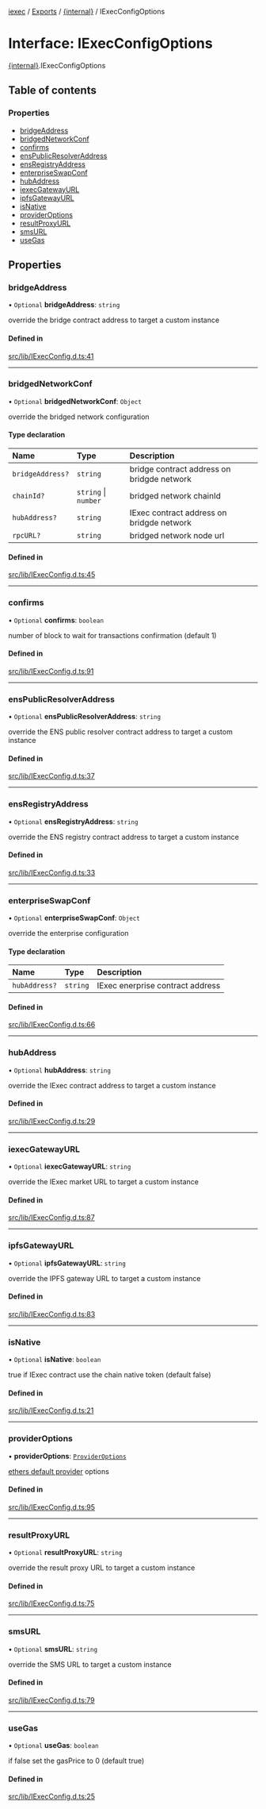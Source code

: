 [iexec](../README.md) / [Exports](../modules.md) / [{internal}](../modules/internal_.md) / IExecConfigOptions

# Interface: IExecConfigOptions

[{internal}](../modules/internal_.md).IExecConfigOptions

## Table of contents

### Properties

- [bridgeAddress](internal_.IExecConfigOptions.md#bridgeaddress)
- [bridgedNetworkConf](internal_.IExecConfigOptions.md#bridgednetworkconf)
- [confirms](internal_.IExecConfigOptions.md#confirms)
- [ensPublicResolverAddress](internal_.IExecConfigOptions.md#enspublicresolveraddress)
- [ensRegistryAddress](internal_.IExecConfigOptions.md#ensregistryaddress)
- [enterpriseSwapConf](internal_.IExecConfigOptions.md#enterpriseswapconf)
- [hubAddress](internal_.IExecConfigOptions.md#hubaddress)
- [iexecGatewayURL](internal_.IExecConfigOptions.md#iexecgatewayurl)
- [ipfsGatewayURL](internal_.IExecConfigOptions.md#ipfsgatewayurl)
- [isNative](internal_.IExecConfigOptions.md#isnative)
- [providerOptions](internal_.IExecConfigOptions.md#provideroptions)
- [resultProxyURL](internal_.IExecConfigOptions.md#resultproxyurl)
- [smsURL](internal_.IExecConfigOptions.md#smsurl)
- [useGas](internal_.IExecConfigOptions.md#usegas)

## Properties

### bridgeAddress

• `Optional` **bridgeAddress**: `string`

override the bridge contract address to target a custom instance

#### Defined in

[src/lib/IExecConfig.d.ts:41](https://github.com/iExecBlockchainComputing/iexec-sdk/blob/7feaf0f/src/lib/IExecConfig.d.ts#L41)

___

### bridgedNetworkConf

• `Optional` **bridgedNetworkConf**: `Object`

override the bridged network configuration

#### Type declaration

| Name | Type | Description |
| :------ | :------ | :------ |
| `bridgeAddress?` | `string` | bridge contract address on bridgde network |
| `chainId?` | `string` \| `number` | bridged network chainId |
| `hubAddress?` | `string` | IExec contract address on bridgde network |
| `rpcURL?` | `string` | bridged network node url |

#### Defined in

[src/lib/IExecConfig.d.ts:45](https://github.com/iExecBlockchainComputing/iexec-sdk/blob/7feaf0f/src/lib/IExecConfig.d.ts#L45)

___

### confirms

• `Optional` **confirms**: `boolean`

number of block to wait for transactions confirmation (default 1)

#### Defined in

[src/lib/IExecConfig.d.ts:91](https://github.com/iExecBlockchainComputing/iexec-sdk/blob/7feaf0f/src/lib/IExecConfig.d.ts#L91)

___

### ensPublicResolverAddress

• `Optional` **ensPublicResolverAddress**: `string`

override the ENS public resolver contract address to target a custom instance

#### Defined in

[src/lib/IExecConfig.d.ts:37](https://github.com/iExecBlockchainComputing/iexec-sdk/blob/7feaf0f/src/lib/IExecConfig.d.ts#L37)

___

### ensRegistryAddress

• `Optional` **ensRegistryAddress**: `string`

override the ENS registry contract address to target a custom instance

#### Defined in

[src/lib/IExecConfig.d.ts:33](https://github.com/iExecBlockchainComputing/iexec-sdk/blob/7feaf0f/src/lib/IExecConfig.d.ts#L33)

___

### enterpriseSwapConf

• `Optional` **enterpriseSwapConf**: `Object`

override the enterprise configuration

#### Type declaration

| Name | Type | Description |
| :------ | :------ | :------ |
| `hubAddress?` | `string` | IExec enerprise contract address |

#### Defined in

[src/lib/IExecConfig.d.ts:66](https://github.com/iExecBlockchainComputing/iexec-sdk/blob/7feaf0f/src/lib/IExecConfig.d.ts#L66)

___

### hubAddress

• `Optional` **hubAddress**: `string`

override the IExec contract address to target a custom instance

#### Defined in

[src/lib/IExecConfig.d.ts:29](https://github.com/iExecBlockchainComputing/iexec-sdk/blob/7feaf0f/src/lib/IExecConfig.d.ts#L29)

___

### iexecGatewayURL

• `Optional` **iexecGatewayURL**: `string`

override the IExec market URL to target a custom instance

#### Defined in

[src/lib/IExecConfig.d.ts:87](https://github.com/iExecBlockchainComputing/iexec-sdk/blob/7feaf0f/src/lib/IExecConfig.d.ts#L87)

___

### ipfsGatewayURL

• `Optional` **ipfsGatewayURL**: `string`

override the IPFS gateway URL to target a custom instance

#### Defined in

[src/lib/IExecConfig.d.ts:83](https://github.com/iExecBlockchainComputing/iexec-sdk/blob/7feaf0f/src/lib/IExecConfig.d.ts#L83)

___

### isNative

• `Optional` **isNative**: `boolean`

true if IExec contract use the chain native token (default false)

#### Defined in

[src/lib/IExecConfig.d.ts:21](https://github.com/iExecBlockchainComputing/iexec-sdk/blob/7feaf0f/src/lib/IExecConfig.d.ts#L21)

___

### providerOptions

• **providerOptions**: [`ProviderOptions`](internal_.ProviderOptions.md)

[ethers default provider](https://docs.ethers.io/v5/api/providers/#providers-getDefaultProvider) options

#### Defined in

[src/lib/IExecConfig.d.ts:95](https://github.com/iExecBlockchainComputing/iexec-sdk/blob/7feaf0f/src/lib/IExecConfig.d.ts#L95)

___

### resultProxyURL

• `Optional` **resultProxyURL**: `string`

override the result proxy URL to target a custom instance

#### Defined in

[src/lib/IExecConfig.d.ts:75](https://github.com/iExecBlockchainComputing/iexec-sdk/blob/7feaf0f/src/lib/IExecConfig.d.ts#L75)

___

### smsURL

• `Optional` **smsURL**: `string`

override the SMS URL to target a custom instance

#### Defined in

[src/lib/IExecConfig.d.ts:79](https://github.com/iExecBlockchainComputing/iexec-sdk/blob/7feaf0f/src/lib/IExecConfig.d.ts#L79)

___

### useGas

• `Optional` **useGas**: `boolean`

if false set the gasPrice to 0 (default true)

#### Defined in

[src/lib/IExecConfig.d.ts:25](https://github.com/iExecBlockchainComputing/iexec-sdk/blob/7feaf0f/src/lib/IExecConfig.d.ts#L25)
